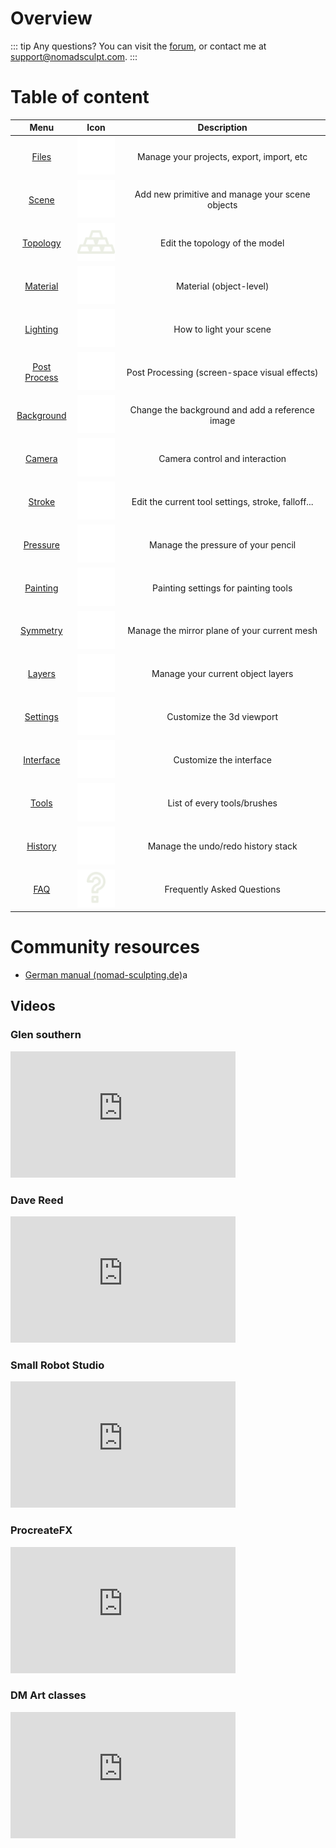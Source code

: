 # Overview

::: tip Any questions?
You can visit the [forum](https://forum.nomadsculpt.com), or contact me at <support@nomadsculpt.com>.
:::

# Table of content

| Menu                           | Icon                                | Description  |
| :---:                          | :---:                               | :---:        |
| [Files](files.md)              | ![](./icons/open.png#small)         | Manage your projects, export, import, etc |
| [Scene](scene.md)              | ![](./icons/scene.png#small)        | Add new primitive and manage your scene objects |
| [Topology](topology.md)        | ![](./icons/multires.png#small)     | Edit the topology of the model |
| [Material](material.md)        | ![](./icons/material.png#small)     | Material (object-level) |
| [Lighting](lighting.md)        | ![](./icons/sun.png#small)          | How to light your scene |
| [Post Process](postprocess.md) | ![](./icons/post_process.png#small) | Post Processing (screen-space visual effects) |
| [Background](background.md)    | ![](./icons/image.png#small)        | Change the background and add a reference image |
| [Camera](camera.md)            | ![](./icons/camera.png#small)       | Camera control and interaction |
| [Stroke](stroke.md)            | ![](./icons/pencil.png#small)       | Edit the current tool settings, stroke, falloff... |
| [Pressure](pressure.md)        | ![](./icons/pressure.png#small)     | Manage the pressure of your pencil |
| [Painting](painting.md)	     | ![](./icons/paint.png#small)        | Painting settings for painting tools |
| [Symmetry](symmetry.md)        | ![](./icons/symmetry.png#small)     | Manage the mirror plane of your current mesh |
| [Layers](layers.md)            | ![](./icons/layers.png#small)       | Manage your current object layers |
| [Settings](settings.md)        | ![](./icons/cog.png#small)          | Customize the 3d viewport |
| [Interface](interface.md)      | ![](./icons/interface.png#small)    | Customize the interface |
| [Tools](tools.md)              | ![](./icons/tools.png#small)        | List of every tools/brushes |
| [History](history.md)          | ![](./icons/history.png#small)      | Manage the undo/redo history stack |
| [FAQ](faq.md)                  | ![](./icons/faq.png#small)          | Frequently Asked Questions |

# Community resources

- [German manual (nomad-sculpting.de)](https://nomad-sculpting.de/nomad-sculpt/handbuch/)a

## Videos

### Glen southern
<iframe width="360" height="202" frameborder="0" allow="autoplay; encrypted-media;" allowfullscreen
src="https://www.youtube.com/embed/videoseries?list=PLMiwb2mOovgx84CyRq1Mp9KGGW1pLVGun" 
></iframe>

### Dave Reed
<iframe width="360" height="202" frameborder="0" allow="autoplay; encrypted-media;" allowfullscreen
src="https://www.youtube.com/embed/videoseries?list=PL6MTHAIpepACvJC1EI4VbEJLjg6EvJqHD" 
></iframe>

###  Small Robot Studio
<iframe width="360" height="202" frameborder="0" allow="autoplay; encrypted-media;" allowfullscreen
src="https://www.youtube.com/embed/videoseries?list=PLYgW0C-nQEFNSS2llnNjkx8NpN6MXhfdI"
></iframe>

### ProcreateFX
<iframe width="360" height="202" frameborder="0" allow="autoplay; encrypted-media;" allowfullscreen
src="https://www.youtube.com/embed/videoseries?v=foz0qjpK-9Y&list=UULFibxHV5zDtzjuh7igigHqlQ" 
></iframe>

### DM Art classes
<iframe width="360" height="202" frameborder="0" allow="autoplay; encrypted-media;" allowfullscreen
src="https://www.youtube.com/embed/videoseries?list=PLecwVdXezX3SRHBQ1_se93qOGtqvLZj_E"
></iframe>

<!-- 
::: tip
This is a tip
:::

::: warning
This is a warning
:::

::: danger Error
This is a dangerous warning
:::

::: details
This is a details block, which does not work in IE / Edge
:::
-->